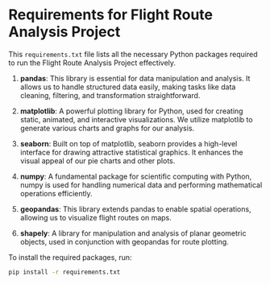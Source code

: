 # Requirements for Flight Route Analysis Project

This `requirements.txt` file lists all the necessary Python packages required to run the Flight Route Analysis Project effectively. 

1. **pandas**: This library is essential for data manipulation and analysis. It allows us to handle structured data easily, making tasks like data cleaning, filtering, and transformation straightforward.

2. **matplotlib**: A powerful plotting library for Python, used for creating static, animated, and interactive visualizations. We utilize matplotlib to generate various charts and graphs for our analysis.

3. **seaborn**: Built on top of matplotlib, seaborn provides a high-level interface for drawing attractive statistical graphics. It enhances the visual appeal of our pie charts and other plots.

4. **numpy**: A fundamental package for scientific computing with Python, numpy is used for handling numerical data and performing mathematical operations efficiently.

5. **geopandas**: This library extends pandas to enable spatial operations, allowing us to visualize flight routes on maps.

6. **shapely**: A library for manipulation and analysis of planar geometric objects, used in conjunction with geopandas for route plotting.

To install the required packages, run:
```bash
pip install -r requirements.txt

